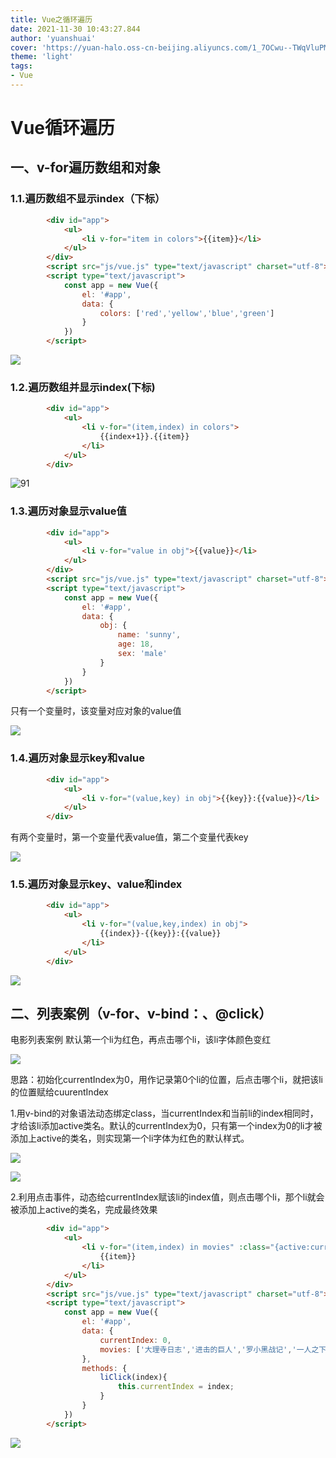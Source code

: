 ```yaml
---
title: Vue之循环遍历
date: 2021-11-30 10:43:27.844
author: 'yuanshuai'
cover: 'https://yuan-halo.oss-cn-beijing.aliyuncs.com/1_7OCwu--TWqVluPMsZdzWKw-34ce1bcaed3b4c59a2183cf00af73987_1622733997113.png'
theme: 'light'
tags: 
- Vue
---
```


# Vue循环遍历

## 一、v-for遍历数组和对象

### 1.1.遍历数组不显示index（下标）

```html
        <div id="app">
            <ul>
                <li v-for="item in colors">{{item}}</li>
            </ul>
        </div>
        <script src="js/vue.js" type="text/javascript" charset="utf-8"></script>
        <script type="text/javascript">
            const app = new Vue({
                el: '#app',
                data: {
                    colors: ['red','yellow','blue','green']
                }
            })
        </script>
```

![](https://hexobbblog.oss-cn-beijing.aliyuncs.com/images/vue/90.png)

### 1.2.遍历数组并显示index(下标)

```html
        <div id="app">
            <ul>
                <li v-for="(item,index) in colors">
                    {{index+1}}.{{item}}
                </li>
            </ul>
        </div>
```

![91](img/91.png)

### 1.3.遍历对象显示value值

```html
        <div id="app">
            <ul>
                <li v-for="value in obj">{{value}}</li>
            </ul>
        </div>
        <script src="js/vue.js" type="text/javascript" charset="utf-8"></script>
        <script type="text/javascript">
            const app = new Vue({
                el: '#app',
                data: {
                    obj: {
                        name: 'sunny',
                        age: 18,
                        sex: 'male'
                    }
                }
            })
        </script>
```

只有一个变量时，该变量对应对象的value值

![](https://hexobbblog.oss-cn-beijing.aliyuncs.com/images/vue/92.png)

### 1.4.遍历对象显示key和value

```html
        <div id="app">
            <ul>
                <li v-for="(value,key) in obj">{{key}}:{{value}}</li>
            </ul>
        </div>
```

有两个变量时，第一个变量代表value值，第二个变量代表key

![](https://hexobbblog.oss-cn-beijing.aliyuncs.com/images/vue/93.png)

### 1.5.遍历对象显示key、value和index

```html
        <div id="app">
            <ul>
                <li v-for="(value,key,index) in obj">
                    {{index}}-{{key}}:{{value}}
                </li>
            </ul>
        </div>
```

![](https://hexobbblog.oss-cn-beijing.aliyuncs.com/images/vue/94.png)

## 二、列表案例（v-for、v-bind：、@click）

电影列表案例
默认第一个li为红色，再点击哪个li，该li字体颜色变红

![](https://hexobbblog.oss-cn-beijing.aliyuncs.com/images/vue/95.png)

思路：初始化currentIndex为0，用作记录第0个li的位置，后点击哪个li，就把该li的位置赋给cuurentIndex

1.用v-bind的对象语法动态绑定class，当currentIndex和当前li的index相同时，才给该li添加active类名。默认的currentIndex为0，只有第一个index为0的li才被添加上active的类名，则实现第一个li字体为红色的默认样式。

![](https://hexobbblog.oss-cn-beijing.aliyuncs.com/images/vue/96.png)

![](https://hexobbblog.oss-cn-beijing.aliyuncs.com/images/vue/97.png)

2.利用点击事件，动态给currentIndex赋该li的index值，则点击哪个li，那个li就会被添加上active的类名，完成最终效果

```html
        <div id="app">
            <ul>
                <li v-for="(item,index) in movies" :class="{active:currentIndex===index}" @click="liClick(index)">
                    {{item}}
                </li>
            </ul>
        </div>
        <script src="js/vue.js" type="text/javascript" charset="utf-8"></script>
        <script type="text/javascript">
            const app = new Vue({
                el: '#app',
                data: {
                    currentIndex: 0,
                    movies: ['大理寺日志','进击的巨人','罗小黑战记','一人之下']
                },
                methods: {
                    liClick(index){
                        this.currentIndex = index;
                    }
                }
            })
        </script>
```

![](https://hexobbblog.oss-cn-beijing.aliyuncs.com/images/vue/98.png)